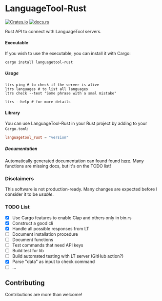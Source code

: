 # LanguageTool-Rust

[![Crates.io](https://img.shields.io/crates/v/languagetool-rust)](https://crates.io/crates/languagetool-rust)
[![docs.rs](https://img.shields.io/docsrs/languagetool-rust)](https://docs.rs/languagetool-rust)

Rust API to connect with LanguageTool servers.

#### Executable

If you wish to use the executable, you can install it with Cargo:
```
cargo install languagetool-rust
```

##### Usage

```
ltrs ping # to check if the server is alive
ltrs languages # to list all languages
ltrs check --text "Some phrase with a smal mistake"

ltrs --help # for more details
```

#### Library

You can use LanguageTool-Rust in your Rust project by adding to your `Cargo.toml`:
```toml
languagetool_rust = "version"
```

##### Documentation

Automatically generated documentation can found found [here](https://docs.rs/languagetool-rust). Many functions are missing docs, but it's on the TODO list!

### Disclaimers

This software is not production-ready. Many changes are expected before I consider it to be *usable*.

### TODO List

- [x] Use Cargo features to enable Clap and others only in bin.rs
- [x] Construct a good cli
- [x] Handle all possible responses from LT
- [ ] Document installation procedure
- [ ] Document functions
- [ ] Test commands that need API keys
- [ ] Build test for lib
- [ ] Build automated testing with LT server (GitHub action?)
- [x] Parse "data" as input to check command
- [ ] ...

## Contributing

Contributions are more than welcome!
